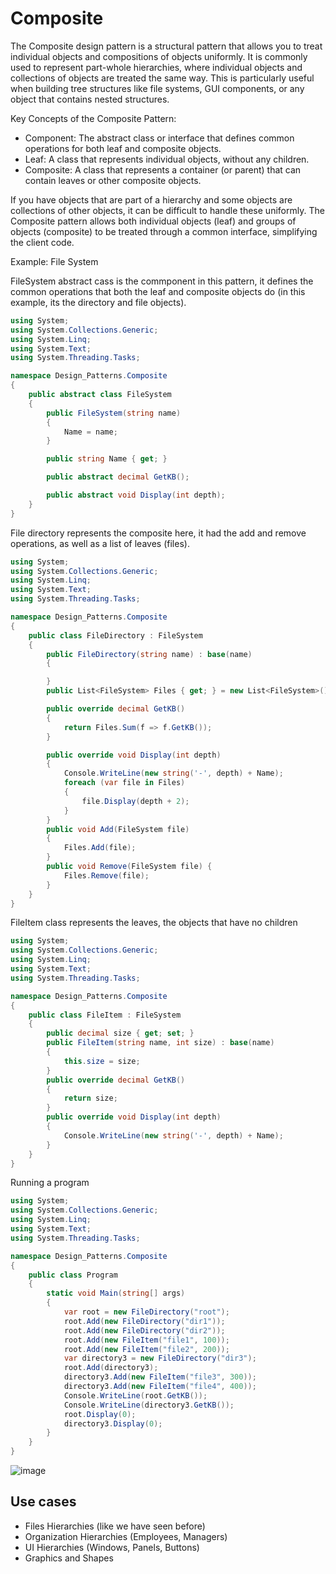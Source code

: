 # Composite

The Composite design pattern is a structural pattern that allows you to treat individual objects and compositions of objects uniformly. It is commonly used to represent part-whole hierarchies, where individual objects and collections of objects are treated the same way. This is particularly useful when building tree structures like file systems, GUI components, or any object that contains nested structures.

Key Concepts of the Composite Pattern:
- Component: The abstract class or interface that defines common operations for both leaf and composite objects.
- Leaf: A class that represents individual objects, without any children.
- Composite: A class that represents a container (or parent) that can contain leaves or other composite objects.

If you have objects that are part of a hierarchy and some objects are collections of other objects, it can be difficult to handle these uniformly. The Composite pattern allows both individual objects (leaf) and groups of objects (composite) to be treated through a common interface, simplifying the client code.

Example: File System

FileSystem abstract cass is the commponent in this pattern, it defines the common operations that both the leaf and composite objects do (in this example, its the directory and file objects).
```csharp
using System;
using System.Collections.Generic;
using System.Linq;
using System.Text;
using System.Threading.Tasks;

namespace Design_Patterns.Composite
{
    public abstract class FileSystem
    {
        public FileSystem(string name)
        {
            Name = name;
        }

        public string Name { get; }

        public abstract decimal GetKB();

        public abstract void Display(int depth);
    }
}
```

File directory represents the composite here, it had the add and remove operations, as well as a list of leaves (files).

```csharp
using System;
using System.Collections.Generic;
using System.Linq;
using System.Text;
using System.Threading.Tasks;

namespace Design_Patterns.Composite
{
    public class FileDirectory : FileSystem
    {
        public FileDirectory(string name) : base(name)
        {

        }
        public List<FileSystem> Files { get; } = new List<FileSystem>();

        public override decimal GetKB()
        {
            return Files.Sum(f => f.GetKB());
        }

        public override void Display(int depth)
        {
            Console.WriteLine(new string('-', depth) + Name);
            foreach (var file in Files)
            {
                file.Display(depth + 2);
            }
        }
        public void Add(FileSystem file)
        {
            Files.Add(file);
        }
        public void Remove(FileSystem file) {
            Files.Remove(file);
        }
    }
}
```

FileItem class represents the leaves, the objects that have no children

```csharp
using System;
using System.Collections.Generic;
using System.Linq;
using System.Text;
using System.Threading.Tasks;

namespace Design_Patterns.Composite
{
    public class FileItem : FileSystem
    {
        public decimal size { get; set; }
        public FileItem(string name, int size) : base(name)
        {
            this.size = size;
        }
        public override decimal GetKB()
        {
            return size;
        }
        public override void Display(int depth)
        {
            Console.WriteLine(new string('-', depth) + Name);
        }
    }
}
```

Running a program

```csharp
using System;
using System.Collections.Generic;
using System.Linq;
using System.Text;
using System.Threading.Tasks;

namespace Design_Patterns.Composite
{
    public class Program
    {
        static void Main(string[] args)
        {
            var root = new FileDirectory("root");
            root.Add(new FileDirectory("dir1"));
            root.Add(new FileDirectory("dir2"));
            root.Add(new FileItem("file1", 100));
            root.Add(new FileItem("file2", 200));
            var directory3 = new FileDirectory("dir3");
            root.Add(directory3);
            directory3.Add(new FileItem("file3", 300));
            directory3.Add(new FileItem("file4", 400));
            Console.WriteLine(root.GetKB());
            Console.WriteLine(directory3.GetKB());
            root.Display(0);
            directory3.Display(0);
        }
    }
}
```

![image](https://github.com/user-attachments/assets/ec8034d9-d60a-492a-b4ac-140eac8a0283)

## Use cases

- Files Hierarchies (like we have seen before)
- Organization Hierarchies (Employees, Managers)
- UI Hierarchies (Windows, Panels, Buttons)
- Graphics and Shapes
